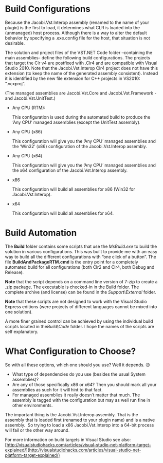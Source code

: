 # Build Configurations

Because the Jacobi.Vst.Interop assembly (renamed to the name of your plugin) is the first to load, it determines what CLR is loaded into the (unmanaged) host process. Although there is a way to alter the default behavior by specifying a .exe.config file
 for the host, that situation is not desirable.

The solution and project files of the VST.NET Code folder –containing the main assemblies- define the following build configurations. The projects that target the Clr v4 are postfixed with .Clr4 and are compatible with Visual Studio 2010. Note that the Jacobi.Vst.Interop
 Clr4 project does not have this extension (to keep the name of the generated assembly consistent). Instead it is identified by the new file extension for C&#43;&#43; projects in VS2010: “.vcxproj”.

(The managed assemblies are Jacobi.Vst.Core and Jacobi.Vst.Framework -and Jacobi.Vst.UnitTest.)


- Any CPU (RTM):

    This configuration is used during the automated build to produce the ‘Any CPU’ managed assemblies (except the UnitTest assembly).

- Any CPU (x86)

    This configuration will give you the ‘Any CPU’ managed assemblies and the ‘Win32’ (x86) configuration of the Jacobi.Vst.Interop assembly.

- Any CPU (x64)

    This configuration will give you the ‘Any CPU’ managed assemblies and the x64 configuration of the Jacobi.Vst.Interop assembly.

- x86

    This configuration will build all assemblies for x86 (Win32 for Jacobi.Vst.Interop).

- x64

    This configuration will build all assemblies for x64.

# Build Automation

The **Build** folder contains some scripts that use the
*MsBuild.exe* to build the solution in various configurations. This was built to provide me with an easy way to build all the different configurations with “one click of a button”. The file
**BuildAndPackageRTM.cmd** is the entry point for a completely automated build for all configurations (both Clr2 and Clr4, both Debug and Release).

**Note** that the script depends on a command line version of 7-zip to create a .zip package. The executable is checked-in in the Build folder. The complete archive (and license) can be found in the *Support\External* folder.

**Note** that these scripts are not designed to work with the Visual Studio Express editions (were projects of different languages cannot be mixed into one solution).

A more finer grained control can be achieved by using the individual build scripts located in the*Build\Code* folder. I hope the names of the scripts are self explanatory.

# What Configuration to Choose?

So with all these options, which one should you use? Well it depends.  :wink:

- What type of dependencies do you use (besides the usual System assemblies)?
- Are any of those specifically x86 or x64? Then you should mark all your assemblies as such for it will hint to that fact.
- For managed assemblies it really doesn’t matter that much. The assembly is tagged with the configuration but may as well run fine in other environments.

The important thing is the Jacobi.Vst.Interop assembly. That is the assembly that is loaded first (renamed to your plugin name) and is a native assembly.&#160; So trying to load a x86 Jacobi.Vst.Interop into a 64-bit process will fail or the other way around.

For more information on build targets in Visual Studio see also: [http://visualstudiohacks.com/articles/visual-studio-net-platform-target-explained/](http://visualstudiohacks.com/articles/visual-studio-net-platform-target-explained/)
